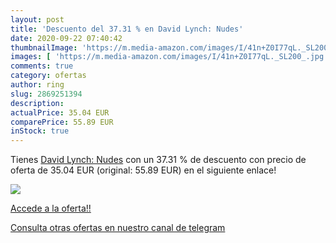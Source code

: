 ```yaml
---
layout: post
title: 'Descuento del 37.31 % en David Lynch: Nudes'
date: 2020-09-22 07:40:42
thumbnailImage: 'https://m.media-amazon.com/images/I/41n+Z0I77qL._SL200_.jpg'
images: [ 'https://m.media-amazon.com/images/I/41n+Z0I77qL._SL200_.jpg' ]
comments: true
category: ofertas
author: ring
slug: 2869251394
description:
actualPrice: 35.04 EUR
comparePrice: 55.89 EUR
inStock: true
---
```


Tienes [David Lynch: Nudes](https://www.amazon.com/dp/2869251394/?tag=redken08-20) con un 37.31 % de descuento con precio de oferta de 35.04 EUR (original: 55.89 EUR) en el siguiente enlace!

[![](https://m.media-amazon.com/images/I/41n+Z0I77qL._SL200_.jpg)](https://www.amazon.com/dp/2869251394/?tag=redken08-20)

[Accede a la oferta!!](https://www.amazon.com/dp/2869251394/?tag=redken08-20)

[Consulta otras ofertas en nuestro canal de telegram](https://t.me/s/ofertas25)
